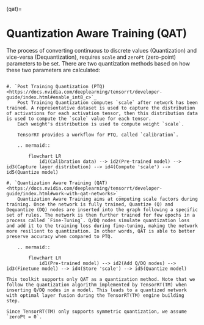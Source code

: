 (qat)=

# **Quantization Aware Training (QAT)**

The process of converting continuous to discrete values (Quantization) and vice-versa (Dequantization), requires `scale` and `zeroPt` (zero-point) parameters to be set.
There are two quantization methods based on how these two parameters are calculated:

```{eval-rst}

#. `Post Training Quantization (PTQ) <https://docs.nvidia.com/deeplearning/tensorrt/developer-guide/index.html#enable_int8_c>`_
    Post Training Quantization computes `scale` after network has been trained. A representative dataset is used to capture the distribution of activations for each activation tensor, then this distribution data is used to compute the `scale` value for each tensor.
    Each weight's distribution is used to compute weight `scale`.

    TensorRT provides a workflow for PTQ, called `calibration`.

    .. mermaid::

        flowchart LR
            id1(Calibration data) --> id2(Pre-trained model) --> id3(Capture layer distribution) --> id4(Compute 'scale') --> id5(Quantize model)

#. `Quantization Aware Training (QAT) <https://docs.nvidia.com/deeplearning/tensorrt/developer-guide/index.html#work-with-qat-networks>`_
    Quantization Aware Training aims at computing scale factors during training. Once the network is fully trained, Quantize (Q) and Dequantize (DQ) nodes are inserted into the graph following a specific set of rules. The network is then further trained for few epochs in a process called `Fine-Tuning`. Q/DQ nodes simulate quantization loss and add it to the training loss during fine-tuning, making the network more resilient to quantization. In other words, QAT is able to better preserve accuracy when compared to PTQ.

    .. mermaid::

        flowchart LR
            id1(Pre-trained model) --> id2(Add Q/DQ nodes) --> id3(Finetune model) --> id4(Store 'scale') --> id5(Quantize model)

```

```{attention}
This toolkit supports only QAT as a quantization method. Note that we follow the quantization algorithm implemented by TensorRT(TM) when inserting Q/DQ nodes in a model. This leads to a quantized network with optimal layer fusion during the TensorRT(TM) engine building step.
```

````{note}
Since TensorRT(TM) only supports symmetric quantization, we assume `zeroPt = 0`.
````
